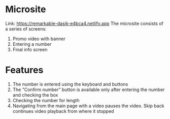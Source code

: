 # Microsite
Link: https://remarkable-dasik-e4bca4.netlify.app
The microsite consists of a series of screens:
1. Promo video with banner
2. Entering a number
3. Final info screen

# Features
1. The number is entered using the keyboard and buttons
2. The "Confirm number" button is available only after entering the number and checking the box
3. Checking the number for length
4. Navigating from the main page with a video pauses the video. Skip back continues video playback from where it stopped
